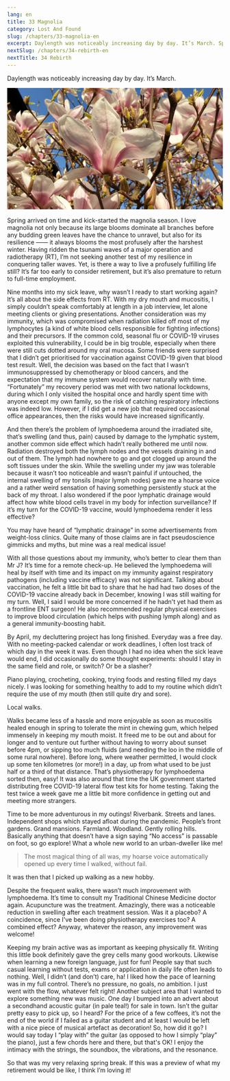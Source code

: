 ```yaml
---
lang: en
title: 33 Magnolia
category: Lost And Found
slug: /chapters/33-magnolia-en
excerpt: Daylength was noticeably increasing day by day. It’s March. Spring arrived on time and kick-started the magnolia season.
nextSlug: /chapters/34-rebirth-en
nextTitle: 34 Rebirth
---
```


Daylength was noticeably increasing day by day. It’s March.

![Magnolia](./images/33.jpg)
 
Spring arrived on time and kick-started the magnolia season. I love magnolia not only because its large blooms dominate all branches before any budding green leaves have the chance to unravel, but also for its resilience —— it always blooms the most profusely after the harshest winter. Having ridden the tsunami waves of a major operation and radiotherapy (RT), I’m not seeking another test of my resilience in conquering taller waves. Yet, is there a way to live a profusely fulfilling life still? It’s far too early to consider retirement, but it’s also premature to return to full-time employment.
 
Nine months into my sick leave, why wasn’t I ready to start working again? It’s all about the side effects from RT. With my dry mouth and mucositis, I simply couldn’t speak comfortably at length in a job interview, let alone meeting clients or giving presentations. Another consideration was my immunity, which was compromised when radiation killed off most of my lymphocytes (a kind of white blood cells responsible for fighting infections) and their precursors. If the common cold, seasonal flu or COVID-19 viruses exploited this vulnerability, I could be in big trouble, especially when there were still cuts dotted around my oral mucosa. Some friends were surprised that I didn’t get prioritised for vaccination against COVID-19 given that blood test result. Well, the decision was based on the fact that I wasn’t immunosuppressed by chemotherapy or blood cancers, and the expectation that my immune system would recover naturally with time. “Fortunately” my recovery period was met with two national lockdowns, during which I only visited the hospital once and hardly spent time with anyone except my own family, so the risk of catching respiratory infections was indeed low. However, if I did get a new job that required occasional office appearances, then the risks would have increased significantly. 
 
And then there’s the problem of lymphoedema around the irradiated site, that’s swelling (and thus, pain) caused by damage to the lymphatic system, another common side effect which hadn’t really bothered me until now. Radiation destroyed both the lymph nodes and the vessels draining in and out of them. The lymph had nowhere to go and got clogged up around the soft tissues under the skin. While the swelling under my jaw was tolerable because it wasn’t too noticeable and wasn’t painful if untouched, the internal swelling of my tonsils (major lymph nodes) gave me a hoarse voice and a rather weird sensation of having something persistently stuck at the back of my throat. I also wondered if the poor lymphatic drainage would affect how white blood cells travel in my body for infection surveillance? If it’s my turn for the COVID-19 vaccine, would lymphoedema render it less effective?
 
You may have heard of “lymphatic drainage” in some advertisements from weight-loss clinics. Quite many of those claims are in fact pseudoscience gimmicks and myths, but mine was a real medical issue!
 
With all those questions about my immunity, who’s better to clear them than Mr J? It’s time for a remote check-up. He believed the lymphoedema will heal by itself with time and its impact on my immunity against respiratory pathogens (including vaccine efficacy) was not significant. Talking about vaccination, he felt a little bit bad to share that he had had two doses of the COVID-19 vaccine already back in December, knowing I was still waiting for my turn. Well, I said I would be more concerned if he hadn't yet had them as a frontline ENT surgeon! He also recommended regular physical exercises to improve blood circulation (which helps with pushing lymph along) and as a general immunity-boosting habit.
 
By April, my decluttering project has long finished. Everyday was a free day. With no meeting-packed calendar or work deadlines, I often lost track of which day in the week it was. Even though I had no idea when the sick leave would end, I did occasionally do some thought experiments: should I stay in the same field and role, or switch? Or be a slasher?
 
Piano playing, crocheting, cooking, trying foods and resting filled my days nicely. I was looking for something healthy to add to my routine which didn’t require the use of my mouth (then still quite dry and sore).
 
Local walks.
 
Walks became less of a hassle and more enjoyable as soon as mucositis healed enough in spring to tolerate the mint in chewing gum, which helped immensely in keeping my mouth moist. It freed me to be out and about for longer and to venture out further without having to worry about sunset before 4pm, or sipping too much fluids (and needing the loo in the middle of some rural nowhere). Before long, where weather permitted, I would clock up some ten kilometres (or more!) in a day, up from what used to be just half or a third of that distance. That’s physiotherapy for lymphoedema sorted then, easy! It was also around that time the UK government started distributing free COVID-19 lateral flow test kits for home testing. Taking the test twice a week gave me a little bit more confidence in getting out and meeting more strangers.
 
Time to be more adventurous in my outings! Riverbank. Streets and lanes. Independent shops which stayed afloat during the pandemic. People’s front gardens. Grand mansions. Farmland. Woodland. Gently rolling hills. Basically anything that doesn’t have a sign saying “No access” is passable on foot, so go explore! What a whole new world to an urban-dweller like me!
 
>The most magical thing of all was, my hoarse voice automatically opened up every time I walked, without fail.

It was then that I picked up walking as a new hobby.
 
Despite the frequent walks, there wasn’t much improvement with lymphoedema. It’s time to consult my Traditional Chinese Medicine doctor again. Acupuncture was the treatment. Amazingly, there was a noticeable reduction in swelling after each treatment session. Was it a placebo? A coincidence, since I've been doing physiotherapy exercises too? A combined effect? Anyway, whatever the reason, any improvement was welcome!
 
Keeping my brain active was as important as keeping physically fit. Writing this little book definitely gave the grey cells many good workouts. Likewise when learning a new foreign language, just for fun! People say that such casual learning without tests, exams or application in daily life often leads to nothing. Well, I didn’t (and don’t) care, ha! I liked how the pace of learning was in my full control. There’s no pressure, no goals, no ambition. I just went with the flow, whatever felt right! Another subject area that I wanted to explore something new was music. One day I bumped into an advert about a secondhand acoustic guitar (in pale teal!) for sale in town. Isn’t the guitar pretty easy to pick up, so I heard? For the price of a few coffees, it’s not the end of the world if I failed as a guitar student and at least I would be left with a nice piece of musical artefact as decoration! So, how did it go? I would say today I “play with” the guitar (as opposed to how I simply “play” the piano), just a few chords here and there, but that's OK! I enjoy the intimacy with the strings, the soundbox, the vibrations, and the resonance.

So that was my very relaxing spring break. If this was a preview of what my retirement would be like, I think I’m loving it!
